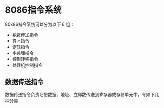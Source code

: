 # 8086指令系统

80x86指令系统可以分为以下 6 组：  

- 数据传送指令  
- 算术指令  
- 逻辑指令  
- 串处理指令  
- 控制转移指令  
- 处理机控制指令  

## 数据传送指令

数据传送指令负责吧把数据、地址、立即数传送到寄存器或存储单元中。有如下几种分类  

###